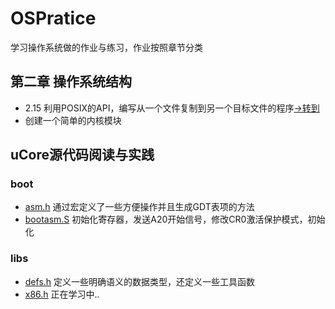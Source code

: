 # OSPratice
学习操作系统做的作业与练习，作业按照章节分类
## 第二章 操作系统结构
+ 2.15 利用POSIX的API，编写从一个文件复制到另一个目标文件的程序[->转到](CH2/2.15.c)
+ 创建一个简单的内核模块
## uCore源代码阅读与实践
### boot
+ [asm.h](uCore/sourcecode/boot/asm.h) 通过宏定义了一些方便操作并且生成GDT表项的方法
+ [bootasm.S](uCore/sourcecode/boot/bootasm.S) 初始化寄存器，发送A20开始信号，修改CR0激活保护模式，初始化
### libs
+ [defs.h](uCore/sourcecode/lib/defs.h) 定义一些明确语义的数据类型，还定义一些工具函数
+ [x86.h](uCore/sourcecode/lib/x86.h) 正在学习中..